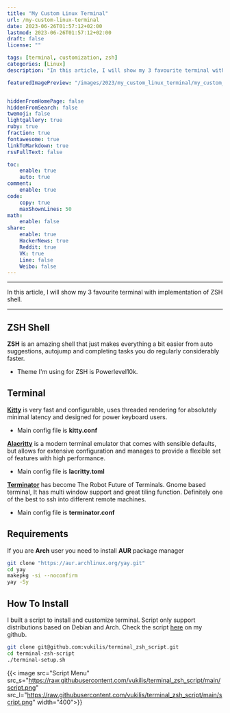```yaml
---
title: "My Custom Linux Terminal"
url: /my-custom-linux-terminal
date: 2023-06-26T01:57:12+02:00
lastmod: 2023-06-26T01:57:12+02:00
draft: false
license: ""

tags: [terminal, customization, zsh]
categories: [Linux]
description: "In this article, I will show my 3 favourite terminal with implementation of ZSH shell..."

featuredImagePreview: "/images/2023/my_custom_linux_terminal/my_custom_linux_terminal.png"


hiddenFromHomePage: false
hiddenFromSearch: false
twemoji: false
lightgallery: true
ruby: true
fraction: true
fontawesome: true
linkToMarkdown: true
rssFullText: false

toc:
    enable: true
    auto: true
comment:
    enable: true
code:
    copy: true
    maxShownLines: 50
math:
    enable: false
share:
    enable: true
    HackerNews: true
    Reddit: true
    VK: true
    Line: false
    Weibo: false
---
```

<!--more-->

---

In this article, I will show my 3 favourite terminal with implementation of ZSH shell.

---

## ZSH Shell

**ZSH** is an amazing shell that just makes everything a bit easier from auto suggestions, autojump and completing tasks you do regularly considerably faster.

- Theme I'm using for ZSH is Powerlevel10k.

## Terminal

[**Kitty**](https://sw.kovidgoyal.net/kitty/) is very fast and configurable, uses threaded rendering for absolutely minimal latency and designed for power keyboard users.

- Main config file is **kitty.conf**

[**Alacritty**](https://alacritty.org/) is a modern terminal emulator that comes with sensible defaults, but allows for extensive configuration and manages to provide a flexible set of features with high performance.

- Main config file is **lacritty.toml**

[**Terminator**](https://gnome-terminator.org/) has become The Robot Future of Terminals. Gnome based terminal, It has multi window support and great tiling function. Definitely one of the best to ssh into different remote machines.

- Main config file is **terminator.conf**

## Requirements

If you are **Arch** user you need to install **AUR** package manager

```bash
git clone "https://aur.archlinux.org/yay.git"
cd yay
makepkg -si --noconfirm
yay -Sy
```

## How To Install

I built a script to install and customize terminal. Script only support distributions based on Debian and Arch.
Check the script [here](https://github.com/vukilis/terminal_zsh_script) on my github.

```bash
git clone git@github.com:vukilis/terminal_zsh_script.git
cd terminal-zsh-script
./terminal-setup.sh
```

<!-- ![Script](https://raw.githubusercontent.com/vukilis/terminal_zsh_script/main/script.png) -->
{{< image src="Script Menu" src_s="https://raw.githubusercontent.com/vukilis/terminal_zsh_script/main/script.png" src_l="https://raw.githubusercontent.com/vukilis/terminal_zsh_script/main/script.png" width="400">}}